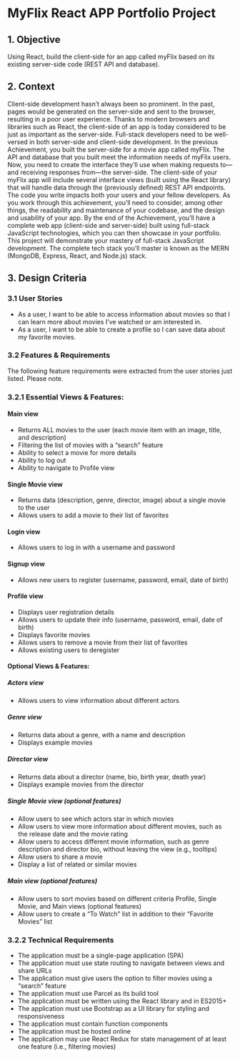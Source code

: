 # MyFlix React APP Portfolio Project

## 1. Objective

Using React, build the client-side for an app called myFlix based on its
existing server-side code (REST API and database).

## 2. Context

Client-side development hasn’t always been so prominent. In the past, pages would be generated on the server-side and sent to the browser, resulting in a poor user experience. Thanks to modern browsers and libraries such as React, the client-side of an app is today considered to be just as important as the server-side. Full-stack developers need to be well-versed in both server-side and client-side development.
In the previous Achievement, you built the server-side for a movie app called myFlix. The API and database that you built meet the information needs of myFlix users. Now, you need to create the interface they’ll use when making requests to—and receiving responses from—the server-side. The client-side of your myFlix app will include several interface views (built using the React library) that will handle data through the (previously defined) REST API endpoints.
The code you write impacts both your users and your fellow developers. As you work through this achievement, you’ll need to consider, among other things, the readability and maintenance of your codebase, and the design and usability of your app.
By the end of the Achievement, you’ll have a complete web app (client-side and server-side) built using full-stack JavaScript technologies, which you can then showcase in your portfolio. This project will demonstrate your mastery of full-stack JavaScript development. The complete tech stack you’ll master is known as the MERN (MongoDB, Express, React, and Node.js) stack.

## 3. Design Criteria

### 3.1 User Stories

- As a user, I want to be able to access information about movies so that I can learn more about movies I’ve watched or am interested in.
- As a user, I want to be able to create a profile so I can save data about my favorite movies.

### 3.2 Features & Requirements

The following feature requirements were extracted from the user stories just listed. Please note.

### 3.2.1 Essential Views & Features:

#### Main view

- Returns ALL movies to the user (each movie item with an image, title, and description)
- Filtering the list of movies with a “search” feature
- Ability to select a movie for more details
- Ability to log out
- Ability to navigate to Profile view

#### Single Movie view

- Returns data (description, genre, director, image) about a single movie to the user
- Allows users to add a movie to their list of favorites

#### Login view

- Allows users to log in with a username and password

#### Signup view

- Allows new users to register (username, password, email, date of birth)

#### Profile view

- Displays user registration details
- Allows users to update their info (username, password, email, date of birth)
- Displays favorite movies
- Allows users to remove a movie from their list of favorites
- Allows existing users to deregister

#### Optional Views & Features:

##### Actors view

- Allows users to view information about different actors

##### Genre view

- Returns data about a genre, with a name and description
- Displays example movies

##### Director view

- Returns data about a director (name, bio, birth year, death year)
- Displays example movies from the director

##### Single Movie view (optional features)

- Allow users to see which actors star in which movies
- Allow users to view more information about different movies, such as the release date and the movie rating
- Allow users to access different movie information, such as genre description and director bio, without leaving the view (e.g., tooltips)
- Allow users to share a movie
- Display a list of related or similar movies

##### Main view (optional features)

- Allow users to sort movies based on different criteria Profile, Single Movie, and Main views (optional features)
- Allow users to create a “To Watch” list in addition to their “Favorite Movies” list

### 3.2.2 Technical Requirements

- The application must be a single-page application (SPA)
- The application must use state routing to navigate between views and share URLs
- The application must give users the option to filter movies using a “search” feature
- The application must use Parcel as its build tool
- The application must be written using the React library and in ES2015+
- The application must use Bootstrap as a UI library for styling and responsiveness
- The application must contain function components
- The application must be hosted online
- The application may use React Redux for state management of at least one feature (i.e., filtering movies)
